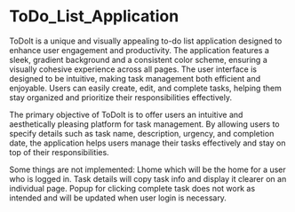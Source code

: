 # ToDo_List_Application

ToDoIt is a unique and visually appealing to-do list application designed to enhance user engagement and productivity. The application features a sleek, gradient background and a consistent color scheme, ensuring a visually cohesive experience across all pages. The user interface is designed to be intuitive, making task management both efficient and enjoyable. Users can easily create, edit, and complete tasks, helping them stay organized and prioritize their responsibilities effectively.

The primary objective of ToDoIt is to offer users an intuitive and aesthetically pleasing platform for task management. By allowing users to specify details such as task name, description, urgency, and completion date, the application helps users manage their tasks effectively and stay on top of their responsibilities.

Some things are not implemented:
Lhome which will be the home for a user who is logged in.
Task details will copy task info and display it clearer on an individual page.
Popup for clicking complete task does not work as intended and will be updated when user login is necessary.
